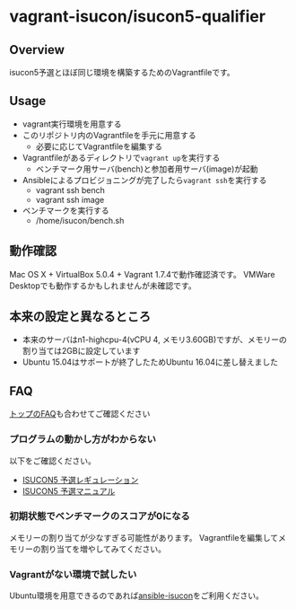 # vagrant-isucon/isucon5-qualifier

## Overview

isucon5予選とほぼ同じ環境を構築するためのVagrantfileです。

## Usage

- vagrant実行環境を用意する
- このリポジトリ内のVagrantfileを手元に用意する
  - 必要に応じてVagrantfileを編集する
- Vagrantfileがあるディレクトリで`vagrant up`を実行する
  - ベンチマーク用サーバ(bench)と参加者用サーバ(image)が起動
- Ansibleによるプロビジョニングが完了したら`vagrant ssh`を実行する
  - vagrant ssh bench
  - vagrant ssh image
- ベンチマークを実行する
  - /home/isucon/bench.sh

## 動作確認

Mac OS X + VirtualBox 5.0.4 + Vagrant 1.7.4で動作確認済です。
VMWare Desktopでも動作するかもしれませんが未確認です。

## 本来の設定と異なるところ

- 本来のサーバはn1-highcpu-4(vCPU 4, メモリ3.60GB)ですが、メモリーの割り当ては2GBに設定しています
- Ubuntu 15.04はサポートが終了したためUbuntu 16.04に差し替えました

## FAQ

[トップのFAQ](../README.md)も合わせてご確認ください

### プログラムの動かし方がわからない

以下をご確認ください。

- [ISUCON5 予選レギュレーション](http://isucon.net/archives/45347574.html)
- [ISUCON5 予選マニュアル](https://gist.github.com/tagomoris/1a2df5ab0999f5e64cff)

### 初期状態でベンチマークのスコアが0になる

メモリーの割り当てが少なすぎる可能性があります。
Vagrantfileを編集してメモリーの割り当てを増やしてみてください。

### Vagrantがない環境で試したい

Ubuntu環境を用意できるのであれば[ansible-isucon](https://github.com/matsuu/ansible-isucon)をご利用ください。
